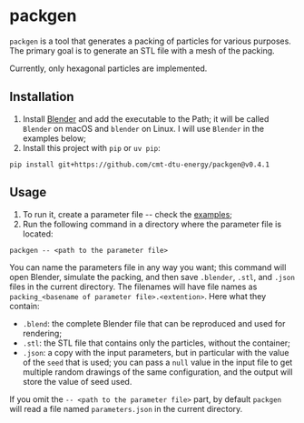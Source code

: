 # packgen

`packgen` is a tool that generates a packing of particles for various purposes. The primary goal is to generate an STL file with a mesh of the packing.

Currently, only hexagonal particles are implemented. 


## Installation

1. Install [Blender][blender] and add the executable to the Path; it will
be called `Blender` on macOS and `blender` on Linux. I will use `Blender` in the examples
below;
2. Install this project with `pip` or `uv pip`:

```shell
pip install git+https://github.com/cmt-dtu-energy/packgen@v0.4.1
```


## Usage

1. To run it, create a parameter file -- check the [examples](./examples/);
2. Run the following command in a directory where the 
parameter file is located:

```shell
packgen -- <path to the parameter file>
```

You can name the parameters file in any way you want; this command will open Blender,
simulate the packing, and then save `.blender`, `.stl`, and `.json` files in the current
directory. The filenames will have file names as `packing_<basename of parameter file>.<extention>`.
Here what they contain:

- `.blend`: the complete Blender file that can be reproduced and used for rendering;
- `.stl`: the STL file that contains only the particles, without the container;
- `.json`: a copy with the input parameters, but in particular with the value of the `seed`
that is used; you can pass a `null` value in the input file to get multiple random
drawings of the same configuration, and the output will store the value of seed used.

If you omit the `-- <path to the parameter file>` part, by default `packgen` will read
a file named `parameters.json` in the current directory.


[blender]: https://www.blender.org/
